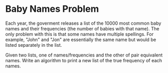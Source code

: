 # Baby Names Problem

Each year, the goverment releases a list of the 10000 most common baby names and their frequencies 
(the number of babies with that name). The only problem with this is that some names have multiple spellings.
For example, "John" and "Jon" are essentially the same name but would be listed separately in the list.

Given two lists, one of names/frequencies and the other of pair equivalent names. Write an algorithm to print a new list of the true frequency of each names.